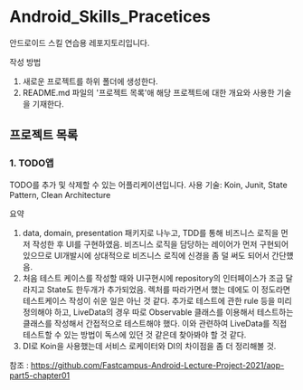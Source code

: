 # Android_Skills_Pracetices

안드로이드 스킬 연습용 레포지토리입니다.

작성 방법
1. 새로운 프로젝트를 하위 폴더에 생성한다.
2. README.md 파일의 '프로젝트 목록'애 해당 프로젝트에 대한 개요와 사용한 기술을 기재한다.

## 프로젝트 목록
### 1. TODO앱
TODO를 추가 및 삭제할 수 있는 어플리케이션입니다.
사용 기술: Koin, Junit, State Pattern, Clean Architecture

요약
1. data, domain, presentation 패키지로 나누고, TDD를 통해 비즈니스 로직을 먼저 작성한 후 UI를 구현하였음. 
비즈니스 로직을 담당하는 레이어가 먼저 구현되어 있으므로 UI개발시에 상대적으로 비즈니스 로직에 신경을 좀 덜 써도 되어서 간단헀음.
2. 처음 테스트 케이스를 작성할 때와 UI구현시에 repository의 인터페이스가 조금 달라지고 State도 한두개가 추가되었음. 렉처를 따라가면서 했는 데에도 이 정도라면 테스트케이스 작성이 쉬운 일은 아닌 것 같다. 추가로 테스트에 관한 rule 등을 미리 정의해야 하고, LiveData의 경우 따로 Observable 클래스를 이용해서 테스트하는 클래스를 작성해서 간접적으로 테스트해야 했다. 이와 관련하여 LiveData를 직접 테스트할 수 있는 방법이 독스에 있던 것 같은데 찾아봐야 할 것 같다.
3. DI로 Koin을 사용했는데 서비스 로케이터와 DI의 차이점을 좀 더 정리해볼 것.

참조 : https://github.com/Fastcampus-Android-Lecture-Project-2021/aop-part5-chapter01